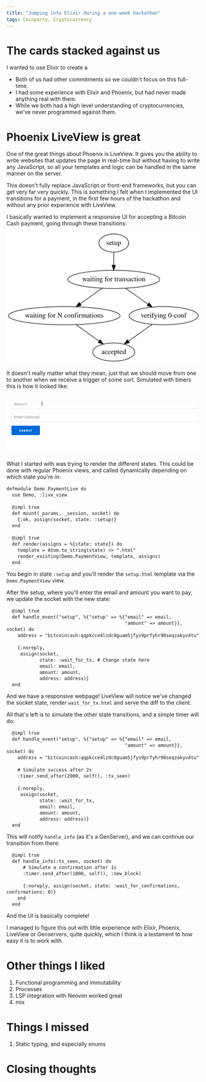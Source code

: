 ```yaml
---
title: "Jumping into Elixir during a one-week hackathon"
tags: Coinparty, Cryptocurrency
---
```


# The cards stacked against us

I wanted to use Elixir to create a 


* Both of us had other commitments so we couldn't focus on this full-time.
* I had some experience with Elixir and Phoenix, but had never made anything real with them.
* While we both had a high level understanding of cryptocurrencies, we've never programmed against them.

# Phoenix LiveView is great

One of the great things about Phoenix is LiveView. It gives you the ability to write websites that updates the page in real-time but without having to write any JavaScript, so all your templates and logic can be handled in the same manner on the server.

This doesn't fully replace JavaScript or front-end frameworks, but you can get very far very quickly. This is something I felt when I implemented the UI transitions for a payment, in the first few hours of the hackathon and without any prior experience with LiveView.

I basically wanted to implement a responsive UI for accepting a Bitcoin Cash payment, going through these transitions:

![The UI transitions. (In the end it's a bit more complicated but this is what I started with.)](/images/coinparty/payment-flow.svg)

It doesn't really matter what they mean, just that we should move from one to another when we receive a trigger of some sort. Simulated with timers this is how it looked like:

![](/images/coinparty/payment.gif)

What I started with was trying to render the different states. This could be done with regular Phoenix views, and called dynamically depending on which state you're in:

```{.elixir}
defmodule Demo.PaymentLive do
  use Demo, :live_view

  @impl true
  def mount(_params, _session, socket) do
    {:ok, assign(socket, state: :setup)}
  end

  @impl true
  def render(assigns = %{state: state}) do
    template = Atom.to_string(state) <> ".html"
    render_existing(Demo.PaymentView, template, assigns)
  end
```

You begin in state `:setup` and you'll render the `setup.html` template via the `Demo.PaymentView` view.

After the setup, where you'll enter the email and amount you want to pay, we update the socket with the new state:

```{.elixir}
  @impl true
  def handle_event("setup", %{"setup" => %{"email" => email,
                                           "amount" => amount}}, socket) do
    address = "bitcoincash:qqpkcce4lzdc8guam5jfys9prfyhr90seqzakyv4tu"

    {:noreply,
     assign(socket,
            state: :wait_for_tx, # Change state here
            email: email,
            amount: amount,
            address: address)}
  end
```

And we have a responsive webpage! LiveView will notice we've changed the socket state, render `wait_for_tx.html` and serve the diff to the client.

All that's left is to simulate the other state transitions, and a simple timer will do:

```{.elixir}
  @impl true
  def handle_event("setup", %{"setup" => %{"email" => email,
                                           "amount" => amount}}, socket) do
    address = "bitcoincash:qqpkcce4lzdc8guam5jfys9prfyhr90seqzakyv4tu"

    # Simulate success after 2s
    :timer.send_after(2000, self(), :tx_seen)

    {:noreply,
     assign(socket,
            state: :wait_for_tx,
            email: email,
            amount: amount,
            address: address)}
  end
```

This will notify `handle_info` (as it's a GenServer), and we can continue our transition from there:

```{.elixir}
  @impl true
  def handle_info(:tx_seen, socket) do
      # Simulate a confirmation after 1s
      :timer.send_after(1000, self(), :new_block)

      {:noreply, assign(socket, state: :wait_for_confirmations, confirmations: 0)}
    end
  end
```

And the UI is basically complete!

I managed to figure this out with little experience with Elixir, Phoenix, LiveView or Genservers, quite quickly, which I think is a testament to how easy it is to work with.



# Other things I liked

1. Functional programming and immutability
2. Processes
3. LSP integration with Neovim worked great
4. mix

# Things I missed

1. Static typing, and especially enums

# Closing thoughts


